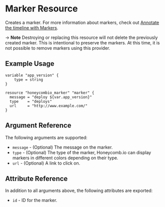 # Marker Resource

Creates a marker. For more information about markers, check out [Annotate the timeline with Markers](https://docs.honeycomb.io/working-with-your-data/customizing-your-query/markers/).

-> **Note** Destroying or replacing this resource will not delete the previously created marker. This is intentional to preserve the markers. At this time, it is not possible to remove markers using this provider.

## Example Usage

```hcl
variable "app_version" {
    type = string
}

resource "honeycombio_marker" "marker" {
  message = "deploy ${var.app_version}"
  type    = "deploys"
  url     = "http://www.example.com/"
}
```

## Argument Reference

The following arguments are supported:

* `message` - (Optional) The message on the marker.
* `type` - (Optional) The type of the marker, Honeycomb.io can display markers in different colors depending on their type.
* `url` - (Optional) A link to click on.

## Attribute Reference

In addition to all arguments above, the following attributes are exported:

* `id` - ID for the marker.
